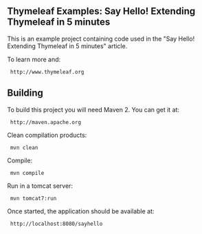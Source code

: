 
Thymeleaf Examples: Say Hello! Extending Thymeleaf in 5 minutes
---------------------------------------------------------------
 
 This is an example project containing code used in the "Say Hello! Extending Thymeleaf
 in 5 minutes" article.
 
 To learn more and:
 
     http://www.thymeleaf.org



Building
--------
 
 To build this project you will need Maven 2. You can get it at:
 
     http://maven.apache.org

 Clean compilation products:
 
     mvn clean
     
 Compile:
 
     mvn compile
     
 Run in a tomcat server:
 
     mvn tomcat7:run

 Once started, the application should be available at:
 
     http://localhost:8080/sayhello


 
     
